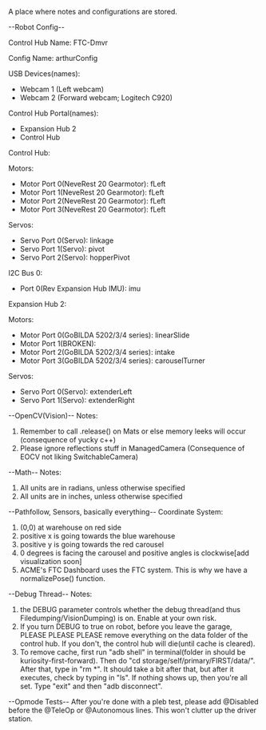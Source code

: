 A place where notes and configurations are stored.

--Robot Config--

Control Hub Name: FTC-Dmvr

Config Name: arthurConfig

USB Devices(names):
- Webcam 1 (Left webcam)
- Webcam 2 (Forward webcam; Logitech C920)

Control Hub Portal(names):
- Expansion Hub 2
- Control Hub

Control Hub:

Motors:
- Motor Port 0(NeveRest 20 Gearmotor): fLeft
- Motor Port 1(NeveRest 20 Gearmotor): fLeft
- Motor Port 2(NeveRest 20 Gearmotor): fLeft
- Motor Port 3(NeveRest 20 Gearmotor): fLeft 

Servos:
- Servo Port 0(Servo): linkage
- Servo Port 1(Servo): pivot
- Servo Port 2(Servo): hopperPivot

I2C Bus 0:
- Port 0(Rev Expansion Hub IMU): imu

Expansion Hub 2:

Motors:
- Motor Port 0(GoBILDA 5202/3/4 series): linearSlide
- Motor Port 1(BROKEN): 
- Motor Port 2(GoBILDA 5202/3/4 series): intake
- Motor Port 3(GoBILDA 5202/3/4 series): carouselTurner

Servos:
- Servo Port 0(Servo): extenderLeft
- Servo Port 1(Servo): extenderRight

--OpenCV(Vision)--
Notes:
1. Remember to call .release() on Mats or else memory leeks will occur (consequence of yucky c++)
2. Please ignore reflections stuff in ManagedCamera (Consequence of EOCV not liking SwitchableCamera)

--Math--
Notes:
1. All units are in radians, unless otherwise specified
2. All units are in inches, unless otherwise specified

--Pathfollow, Sensors, basically everything--
Coordinate System:
1. (0,0) at warehouse on red side
2. positive x is going towards the blue warehouse
3. positive y is going towards the red carousel
4. 0 degrees is facing the carousel and positive angles is clockwise[add visualization soon]
5. ACME's FTC Dashboard uses the FTC system. This is why we have a normalizePose() function.

--Debug Thread--
Notes:
1. the DEBUG parameter controls whether the debug thread(and thus Filedumping/VisionDumping) is on. 
   Enable at your own risk.
2. If you turn DEBUG to true on robot, before you leave the garage, PLEASE PLEASE PLEASE remove everything 
   on the data folder of the control hub. If you don't, the control hub will die(until cache is cleared).
3. To remove cache, first run "adb shell" in terminal(folder in should be kuriosity-first-forward). 
   Then do "cd storage/self/primary/FIRST/data/". After that, type in "rm *". It should take a bit after 
   that, but after it executes, check by typing in "ls". If nothing shows up, then you're all set. Type 
   "exit" and then "adb disconnect".
   
--Opmode Tests--
After you're done with a pleb test, please add @Disabled before the @TeleOp or @Autonomous lines. 
This won't clutter up the driver station.